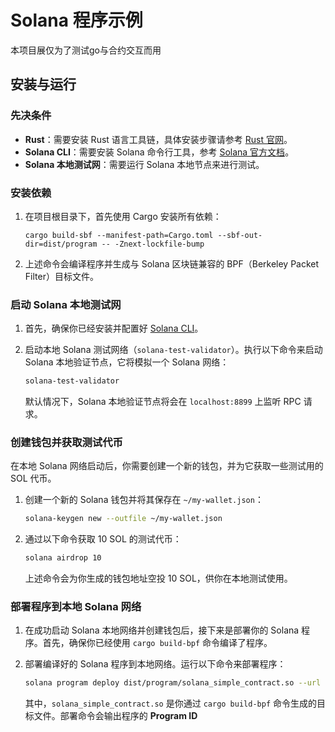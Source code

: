 # Solana 程序示例

本项目展仅为了测试go与合约交互而用


## 安装与运行

### 先决条件

- **Rust**：需要安装 Rust 语言工具链，具体安装步骤请参考 [Rust 官网](https://www.rust-lang.org/learn/get-started)。
- **Solana CLI**：需要安装 Solana 命令行工具，参考 [Solana 官方文档](https://docs.solana.com/cli/install-solana-cli-tools)。
- **Solana 本地测试网**：需要运行 Solana 本地节点来进行测试。

### 安装依赖

1. 在项目根目录下，首先使用 Cargo 安装所有依赖：

    ```
    cargo build-sbf --manifest-path=Cargo.toml --sbf-out-dir=dist/program -- -Znext-lockfile-bump
    ```

2. 上述命令会编译程序并生成与 Solana 区块链兼容的 BPF（Berkeley Packet Filter）目标文件。

### 启动 Solana 本地测试网

1. 首先，确保你已经安装并配置好 [Solana CLI](https://docs.solana.com/cli/install-solana-cli-tools)。
2. 启动本地 Solana 测试网络（`solana-test-validator`）。执行以下命令来启动 Solana 本地验证节点，它将模拟一个 Solana 网络：

    ```bash
    solana-test-validator
    ```

   默认情况下，Solana 本地验证节点将会在 `localhost:8899` 上监听 RPC 请求。

### 创建钱包并获取测试代币

在本地 Solana 网络启动后，你需要创建一个新的钱包，并为它获取一些测试用的 SOL 代币。

1. 创建一个新的 Solana 钱包并将其保存在 `~/my-wallet.json`：

    ```bash
    solana-keygen new --outfile ~/my-wallet.json
    ```

2. 通过以下命令获取 10 SOL 的测试代币：

    ```bash
    solana airdrop 10
    ```

   上述命令会为你生成的钱包地址空投 10 SOL，供你在本地测试使用。

### 部署程序到本地 Solana 网络

1. 在成功启动 Solana 本地网络并创建钱包后，接下来是部署你的 Solana 程序。首先，确保你已经使用 `cargo build-bpf` 命令编译了程序。

2. 部署编译好的 Solana 程序到本地网络。运行以下命令来部署程序：

    ```bash
    solana program deploy dist/program/solana_simple_contract.so --url http://127.0.0.1:8899
    ```

   其中，`solana_simple_contract.so` 是你通过 `cargo build-bpf` 命令生成的目标文件。部署命令会输出程序的 **Program ID**


